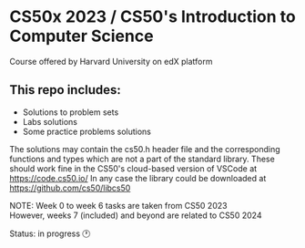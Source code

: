 # CS50x 2023 / CS50's Introduction to Computer Science  
Course offered by Harvard University on edX platform  

## This repo includes:
* Solutions to problem sets
* Labs solutions
* Some practice problems solutions

The solutions may contain the cs50.h header file and the corresponding functions and types which are not a part of the standard library.
These should work fine in the CS50's cloud-based version of VSCode at https://code.cs50.io/
In any case the library could be downloaded at https://github.com/cs50/libcs50  

NOTE: Week 0 to week 6 tasks are taken from CS50 2023 <br>
However, weeks 7 (included) and beyond are related to CS50 2024

Status: in progress 🕐
